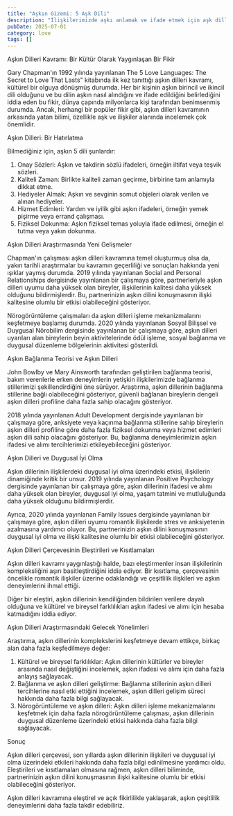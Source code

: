```yaml
---
title: "Aşkın Gizemi: 5 Aşk Dili"
description: "İlişkilerimizde aşkı anlamak ve ifade etmek için aşk dilleri kavramı devrim yarattı. Fakat bilim, bu popüler çerçeveden ne diyor? Bu makalede, aşk ..."
pubDate: 2025-07-01
category: love
tags: []
---
```


Aşkın Dilleri Kavramı: Bir Kültür Olarak Yaygınlaşan Bir Fikir

Gary Chapman'ın 1992 yılında yayınlanan The 5 Love Languages: The Secret to Love That Lasts" kitabında ilk kez tanıttığı aşkın dilleri kavramı, kültürel bir olguya dönüşmüş durumda. Her bir kişinin aşkın birincil ve ikincil dili olduğunu ve bu dilin aşkın nasıl alındığını ve ifade edildiğini belirlediğini iddia eden bu fikir, dünya çapında milyonlarca kişi tarafından benimsenmiş durumda. Ancak, herhangi bir popüler fikir gibi, aşkın dilleri kavramının arkasında yatan bilimi, özellikle aşk ve ilişkiler alanında incelemek çok önemlidir.

Aşkın Dilleri: Bir Hatırlatma

Bilmediğiniz için, aşkın 5 dili şunlardır:

1. Onay Sözleri: Aşkın ve takdirin sözlü ifadeleri, örneğin iltifat veya teşvik sözleri.
2. Kaliteli Zaman: Birlikte kaliteli zaman geçirme, birbirine tam anlamıyla dikkat etme.
3. Hediyeler Almak: Aşkın ve sevginin somut objeleri olarak verilen ve alınan hediyeler.
4. Hizmet Edimleri: Yardım ve iyilik gibi aşkın ifadeleri, örneğin yemek pişirme veya errand çalışması.
5. Fiziksel Dokunma: Aşkın fiziksel temas yoluyla ifade edilmesi, örneğin el tutma veya yakın dokunma.

Aşkın Dilleri Araştırmasında Yeni Gelişmeler

Chapman'ın çalışması aşkın dilleri kavramına temel oluşturmuş olsa da, yakın tarihli araştırmalar bu kavramın geçerliliği ve sonuçları hakkında yeni ışıklar yaymış durumda. 2019 yılında yayınlanan Social and Personal Relationships dergisinde yayınlanan bir çalışmaya göre, partnerleriyle aşkın dilleri uyumu daha yüksek olan bireyler, ilişkilerinin kalitesi daha yüksek olduğunu bildirmişlerdir. Bu, partnerinizin aşkın dilini konuşmasının ilişki kalitesine olumlu bir etkisi olabileceğini gösteriyor.

Nörogörüntüleme çalışmaları da aşkın dilleri işleme mekanizmalarını keşfetmeye başlamış durumda. 2020 yılında yayınlanan Sosyal Bilişsel ve Duygusal Nörobilim dergisinde yayınlanan bir çalışmaya göre, aşkın dilleri uyarıları alan bireylerin beyin aktivitelerinde ödül işleme, sosyal bağlanma ve duygusal düzenleme bölgelerinin aktivitesi gösterildi.

Aşkın Bağlanma Teorisi ve Aşkın Dilleri

John Bowlby ve Mary Ainsworth tarafından geliştirilen bağlanma teorisi, bakım verenlerle erken deneyimlerin yetişkin ilişkilerimizde bağlanma stillerimizi şekillendirdiğini öne sürüyor. Araştırma, aşkın dillerinin bağlanma stillerine bağlı olabileceğini gösteriyor, güvenli bağlanan bireylerin dengeli aşkın dilleri profiline daha fazla sahip olacağını gösteriyor.

2018 yılında yayınlanan Adult Development dergisinde yayınlanan bir çalışmaya göre, anksiyete veya kaçınma bağlanma stillerine sahip bireylerin aşkın dilleri profiline göre daha fazla fiziksel dokunma veya hizmet edimleri aşkın dili sahip olacağını gösteriyor. Bu, bağlanma deneyimlerimizin aşkın ifadesi ve alımı tercihlerimizi etkileyebileceğini gösteriyor.

Aşkın Dilleri ve Duygusal İyi Olma

Aşkın dillerinin ilişkilerdeki duygusal iyi olma üzerindeki etkisi, ilişkilerin dinamiğinde kritik bir unsur. 2019 yılında yayınlanan Positive Psychology dergisinde yayınlanan bir çalışmaya göre, aşkın dillerinin ifadesi ve alımı daha yüksek olan bireyler, duygusal iyi olma, yaşam tatmini ve mutluluğunda daha yüksek olduğunu bildirmişlerdir.

Ayrıca, 2020 yılında yayınlanan Family Issues dergisinde yayınlanan bir çalışmaya göre, aşkın dilleri uyumu romantik ilişkilerde stres ve anksiyetenin azalmasına yardımcı oluyor. Bu, partnerinizin aşkın dilini konuşmasının duygusal iyi olma ve ilişki kalitesine olumlu bir etkisi olabileceğini gösteriyor.

Aşkın Dilleri Çerçevesinin Eleştirileri ve Kısıtlamaları

Aşkın dilleri kavramı yaygınlaştığı halde, bazı eleştirmenler insan ilişkilerinin kompleksliğini aşırı basitleştirdiğini iddia ediyor. Bir kısıtlama, çerçevesinin öncelikle romantik ilişkiler üzerine odaklandığı ve çeşitlilik ilişkileri ve aşkın deneyimlerini ihmal ettiği.

Diğer bir eleştiri, aşkın dillerinin kendiliğinden bildirilen verilere dayalı olduğuna ve kültürel ve bireysel farklılıkları aşkın ifadesi ve alımı için hesaba katmadığını iddia ediyor.

Aşkın Dilleri Araştırmasındaki Gelecek Yönelimleri

Araştırma, aşkın dillerinin komplekslerini keşfetmeye devam ettikçe, birkaç alan daha fazla keşfedilmeye değer:

1. Kültürel ve bireysel farklılıklar: Aşkın dillerinin kültürler ve bireyler arasında nasıl değiştiğini incelemek, aşkın ifadesi ve alımı için daha fazla anlayış sağlayacak.
2. Bağlanma ve aşkın dilleri geliştirme: Bağlanma stillerinin aşkın dilleri tercihlerine nasıl etki ettiğini incelemek, aşkın dilleri gelişim süreci hakkında daha fazla bilgi sağlayacak.
3. Nörogörüntüleme ve aşkın dilleri: Aşkın dilleri işleme mekanizmalarını keşfetmek için daha fazla nörogörüntüleme çalışması, aşkın dillerinin duygusal düzenleme üzerindeki etkisi hakkında daha fazla bilgi sağlayacak.

Sonuç

Aşkın dilleri çerçevesi, son yıllarda aşkın dillerinin ilişkileri ve duygusal iyi olma üzerindeki etkileri hakkında daha fazla bilgi edinilmesine yardımcı oldu. Eleştirileri ve kısıtlamaları olmasına rağmen, aşkın dilleri biliminde, partnerinizin aşkın dilini konuşmasının ilişki kalitesine olumlu bir etkisi olabileceğini gösteriyor.

Aşkın dilleri kavramına eleştirel ve açık fikirlilikle yaklaşarak, aşkın çeşitlilik deneyimlerini daha fazla takdir edebiliriz.